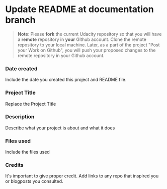 # Update README at documentation branch

> **Note**: Please **fork** the current Udacity repository so that you will have a **remote** repository in **your** Github account. Clone the remote repository to your local machine. Later, as a part of the project "Post your Work on Github", you will push your proposed changes to the remote repository in your Github account.

### Date created

Include the date you created this project and README file.

### Project Title

Replace the Project Title

### Description

Describe what your project is about and what it does

### Files used

Include the files used

### Credits

It's important to give proper credit. Add links to any repo that inspired you or blogposts you consulted.

